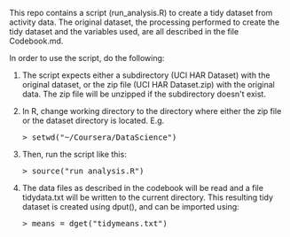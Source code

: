 This repo contains a script (run_analysis.R) to create a tidy dataset from activity data.  The original dataset, the processing performed to create the tidy dataset and the variables used, are all described in the file Codebook.md.

In order to use the script, do the following:

1. The script expects either a subdirectory (UCI HAR Dataset) with the original dataset, or the zip file (UCI HAR Dataset.zip) with the original data.  The zip file will be unzipped if the subdirectory doesn't exist.

2. In R, change working directory to the directory where either the zip file or the dataset directory is located.  E.g.

   <pre>> setwd("~/Coursera/DataScience")</pre>

3. Then, run the script like this:

   <pre>> source("run_analysis.R")</pre>

4. The data files as described in the codebook will be read and a file tidydata.txt will be written to the current directory.  This resulting tidy dataset is created using dput(), and can be imported using:

   <pre>> means = dget("tidymeans.txt")</pre>

